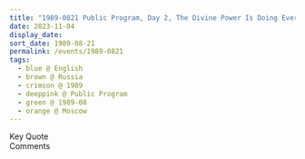 ```yaml
---
title: "1989-0821 Public Program, Day 2, The Divine Power Is Doing Everything, Room, University, Moscow, Russia"
date: 2023-11-04
display_date: 
sort_date: 1989-08-21
permalink: /events/1989-0821
tags:
  - blue @ English
  - brown @ Russia
  - crimson @ 1989
  - deeppink @ Public Program
  - green @ 1989-08
  - orange @ Moscow
---
```


<wave-list>
  <list-title color="green" width="75">Key Quote</list-title>
  <list-item color="BlanchedAlmond"  width="200"></list-item>
  <list-item color="Lavender"></list-item>
  <list-item color="BlanchedAlmond"></list-item>
</wave-list>

<br>

<wave-list>
  <list-title color="green" width="75">Comments</list-title>
  <list-item color="BlanchedAlmond"  width="200"></list-item>
  <list-item color="Lavender"></list-item>
  <list-item color="BlanchedAlmond"></list-item>
</wave-list>
